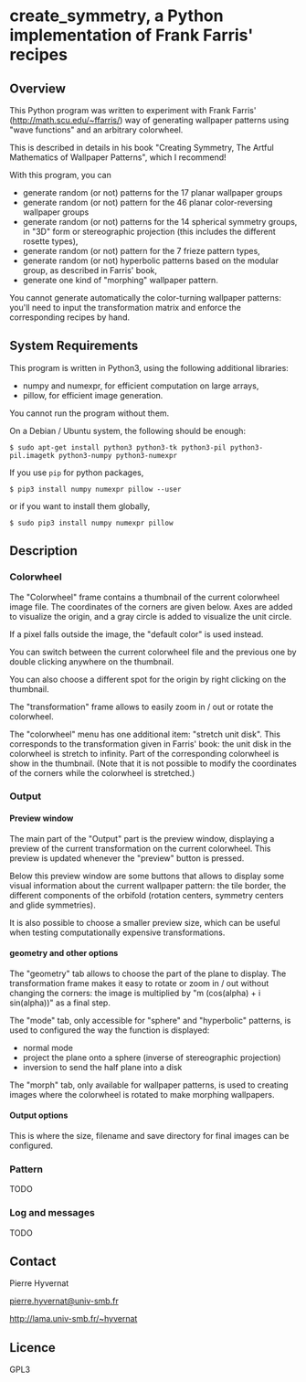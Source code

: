 # create_symmetry, a Python implementation of Frank Farris' recipes

## Overview

This Python program was written to experiment with Frank Farris'
(http://math.scu.edu/~ffarris/) way of generating wallpaper patterns using
"wave functions" and an arbitrary colorwheel.

This is described in details in his book "Creating Symmetry, The Artful
Mathematics of Wallpaper Patterns", which I recommend!

With this program, you can

- generate random (or not) patterns for the 17 planar wallpaper groups
- generate random (or not) pattern for the 46 planar color-reversing wallpaper groups
- generate random (or not) patterns for the 14 spherical symmetry groups, in "3D" form or stereographic projection (this includes the different rosette types),
- generate random (or not) pattern for the 7 frieze pattern types,
- generate random (or not) hyperbolic patterns based on the modular group, as described in Farris' book,
- generate one kind of "morphing" wallpaper pattern.

You cannot generate automatically the color-turning wallpaper patterns: you'll
need to input the transformation matrix and enforce the corresponding recipes
by hand.


## System Requirements

This program is written in Python3, using the following additional libraries:

- numpy and numexpr, for efficient computation on large arrays,
- pillow, for efficient image generation.

You cannot run the program without them.

On a Debian / Ubuntu system, the following should be enough:
```console
$ sudo apt-get install python3 python3-tk python3-pil python3-pil.imagetk python3-numpy python3-numexpr
```
If you use ``pip`` for python packages, 
```console
$ pip3 install numpy numexpr pillow --user
```
or if you want to install them globally,
```console
$ sudo pip3 install numpy numexpr pillow
```


## Description

### Colorwheel

The "Colorwheel" frame contains a thumbnail of the current colorwheel image
file. The coordinates of the corners are given below. Axes are added to
visualize the origin, and a gray circle is added to visualize the unit circle.

If a pixel falls outside the image, the "default color" is used instead.

You can switch between the current colorwheel file and the previous one by
double clicking anywhere on the thumbnail.

You can also choose a different spot for the origin by right clicking on the
thumbnail.

The "transformation" frame allows to easily zoom in / out or rotate the
colorwheel.

The "colorwheel" menu has one additional item: "stretch unit disk". This
corresponds to the transformation given in Farris' book: the unit disk in the
colorwheel is stretch to infinity. Part of the corresponding colorwheel is
show in the thumbnail. (Note that it is not possible to modify the coordinates
of the corners while the colorwheel is stretched.)


### Output

#### Preview window

The main part of the "Output" part is the preview window, displaying a preview
of the current transformation on the current colorwheel. This preview is
updated whenever the "preview" button is pressed.

Below this preview window are some buttons that allows to display some visual
information about the current wallpaper pattern: the tile border, the
different components of the orbifold (rotation centers, symmetry centers and
glide symmetries).

It is also possible to choose a smaller preview size, which can be useful when
testing computationally expensive transformations.


#### geometry and other options

The "geometry" tab allows to choose the part of the plane to display. The
transformation frame makes it easy to rotate or zoom in / out without changing
the corners: the image is multiplied by "m (cos(alpha) + i sin(alpha))" as a
final step.

The "mode" tab, only accessible for "sphere" and "hyperbolic" patterns, is
used to configured the way the function is displayed:
  - normal mode
  - project the plane onto a sphere (inverse of stereographic projection)
  - inversion to send the half plane into a disk

The "morph" tab, only available for wallpaper patterns, is used to creating
images where the colorwheel is rotated to make morphing wallpapers.

#### Output options

This is where the size, filename and save directory for final images can be
configured.



### Pattern

TODO

### Log and messages

TODO


## Contact

Pierre Hyvernat

pierre.hyvernat@univ-smb.fr

http://lama.univ-smb.fr/~hyvernat


## Licence

GPL3


